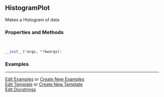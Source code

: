## <a id="McUtils.Plots.Plots.HistogramPlot">HistogramPlot</a>
Makes a Histogram of data

### Properties and Methods
<a id="McUtils.Plots.Plots.HistogramPlot.__init__" class="docs-object-method">&nbsp;</a>
```python
__init__(*args, **kwargs): 
```

### Examples




___

[Edit Examples](https://github.com/McCoyGroup/McUtils/edit/edit/ci/examples/ci/docs/McUtils/Plots/Plots/HistogramPlot.md) or 
[Create New Examples](https://github.com/McCoyGroup/McUtils/new/edit/?filename=ci/examples/ci/docs/McUtils/Plots/Plots/HistogramPlot.md) <br/>
[Edit Template](https://github.com/McCoyGroup/McUtils/edit/edit/ci/docs/ci/docs/McUtils/Plots/Plots/HistogramPlot.md) or 
[Create New Template](https://github.com/McCoyGroup/McUtils/new/edit/?filename=ci/docs/templates/ci/docs/McUtils/Plots/Plots/HistogramPlot.md) <br/>
[Edit Docstrings](https://github.com/McCoyGroup/McUtils/edit/edit/McUtils/Plots/Plots.py?message=Update%20Docs)